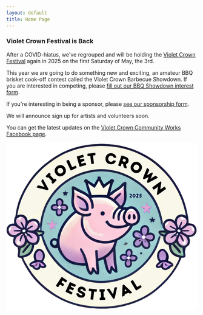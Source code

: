 ```yaml
---
layout: default
title: Home Page
---
```


### Violet Crown Festival is Back

After a COVID-hiatus, we've regrouped and will be holding the
<a href="vcf_2025.html">Violet Crown Festival</a> again in 2025 on the first
Saturday of May, the 3rd.

This year we are going to do something new and exciting, an amateur BBQ brisket
cook-off contest called the Violet Crown Barbecue Showdown.  If you are
interested in competing, please <a href="bbq.html">fill out our BBQ Showdown
interest form</a>.

If you're interesting in being a sponsor, please
<a href="vcf_sponsor.html">see our sponsorship form</a>.

We will announce sign up for artists and volunteers soon.

You can get the latest updates on the
<a href="https://www.facebook.com/VioletCrownCommunityWorks">Violet Crown Community Works Facebook page</a>.

<img src="img/VCCW_2025_Logo.png" class="img-responsive">
